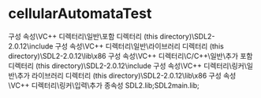 # cellularAutomataTest
 
 구성 속성\VC++ 디렉터리\일반\포함 디렉터리
 (this directory)\SDL2-2.0.12\include
 구성 속성\VC++ 디렉터리\일반\라이브러리 디렉터리
 (this directory)\SDL2-2.0.12\lib\x86
 구성 속성\VC++ 디렉터리\C/C++\일반\추가 포함 디렉터리
 (this directory)\SDL2-2.0.12\include
 구성 속성\VC++ 디렉터리\링커\일반\추가 라이브러리 디렉터리
 (this directory)\SDL2-2.0.12\lib\x86
 구성 속성\VC++ 디렉터리\링커\입력\추가 종속성
 SDL2.lib;SDL2main.lib;
